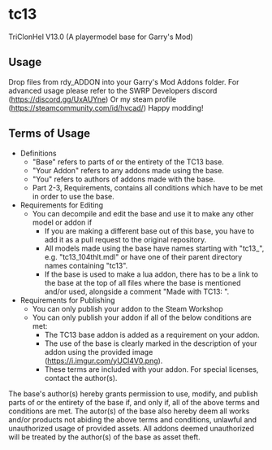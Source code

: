# tc13
TriClonHel V13.0 (A playermodel base for Garry's Mod)

## Usage
Drop files from rdy_ADDON into your Garry's Mod Addons folder.
For advanced usage please refer to the SWRP Developers discord (https://discord.gg/UxAUYne)
Or my steam profile (https://steamcommunity.com/id/hvcad/)
Happy modding!

## Terms of Usage

* Definitions
  * "Base" refers to parts of or the entirety of the TC13 base.
  * "Your Addon" refers to any addons made using the base.
  * "You" refers to authors of addons made with the base.
  * Part 2-3, Requirements, contains all conditions which have to be met in order to use the base.
* Requirements for Editing
  * You can decompile and edit the base and use it to make any other model or addon if
    * If you are making a different base out of this base, you have to add it as a pull request to the original repository.
    * All models made using the base have names starting with "tc13_", e.g. "tc13_104thlt.mdl" or have one of their parent directory names containing "tc13".
    * If the base is used to make a lua addon, there has to be a link to the base at the top of all files where the base is mentioned and/or used, alongside a comment "Made with TC13: <link>".
* Requirements for Publishing
  * You can only publish your addon to the Steam Workshop
  * You can only publish your addon if all of the below conditions are met:
    * The TC13 base addon is added as a requirement on your addon.
    * The use of the base is clearly marked in the description of your addon using the provided image (https://i.imgur.com/yUCl4V0.png).
    * These terms are included with your addon. For special licenses, contact the author(s).

The base's author(s) hereby grants permission to use, modify, and publish parts of or the entirety of the base if, and only if, all of the above terms and conditions are met. 
The autor(s) of the base also hereby deem all works and/or products not abiding the above terms and conditions, unlawful and unauthorized usage of provided assets. 
All addons deemed unauthorized will be treated by the author(s) of the base as asset theft.
